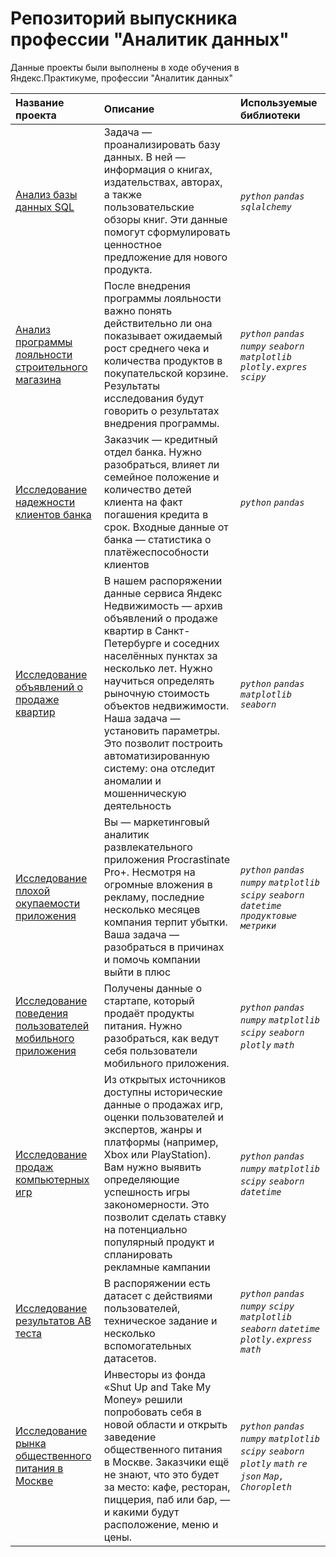 # Репозиторий выпускника профессии "Аналитик данных"
Данные проекты были выполнены в ходе обучения в Яндекс.Практикуме, профессии "Аналитик данных" 


| Название проекта | Описание | Используемые библиотеки  |
| :---------------------- | :---------------------- | :---------------------- |
| [Анализ базы данных SQL](https://github.com/Lshalaginov/Yandex_practicum/tree/f09a8baaa87ca23a997dc02326a4528570edcb3f/%D0%90%D0%BD%D0%B0%D0%BB%D0%B8%D0%B7%20%D0%B1%D0%B0%D0%B7%D1%8B%20%D0%B4%D0%B0%D0%BD%D0%BD%D1%8B%D1%85%20SQL) | Задача — проанализировать базу данных. В ней — информация о книгах, издательствах, авторах, а также пользовательские обзоры книг. Эти данные помогут сформулировать ценностное предложение для нового продукта. | *`python`* *`pandas`* *`sqlalchemy`* |
| [Анализ программы лояльности строительного магазина](https://github.com/Lshalaginov/Yandex_practicum/tree/f09a8baaa87ca23a997dc02326a4528570edcb3f/%D0%90%D0%BD%D0%B0%D0%BB%D0%B8%D0%B7%20%D0%BF%D1%80%D0%BE%D0%B3%D1%80%D0%B0%D0%BC%D0%BC%D1%8B%20%D0%BB%D0%BE%D1%8F%D0%BB%D1%8C%D0%BD%D0%BE%D1%81%D1%82%D0%B8%20%D1%81%D1%82%D1%80%D0%BE%D0%B8%D1%82%D0%B5%D0%BB%D1%8C%D0%BD%D0%BE%D0%B3%D0%BE%20%D0%BC%D0%B0%D0%B3%D0%B0%D0%B7%D0%B8%D0%BD%D0%B0) |После внедрения программы лояльности важно понять действительно ли она показывает ожидаемый рост среднего чека и количества продуктов в покупательской корзине. Результаты исследования будут говорить о результатах внедрения программы. | *`python`* *`pandas`* *`numpy`* *`seaborn`* *`matplotlib`* *`plotly.expres`* *`scipy`* |
| [Исследование надежности клиентов банка](https://github.com/Lshalaginov/Yandex_practicum/tree/f09a8baaa87ca23a997dc02326a4528570edcb3f/%D0%98%D1%81%D1%81%D0%BB%D0%B5%D0%B4%D0%BE%D0%B2%D0%B0%D0%BD%D0%B8%D0%B5%20%D0%BD%D0%B0%D0%B4%D0%B5%D0%B6%D0%BD%D0%BE%D1%81%D1%82%D0%B8%20%D0%BA%D0%BB%D0%B8%D0%B5%D0%BD%D1%82%D0%BE%D0%B2%20%D0%B1%D0%B0%D0%BD%D0%BA%D0%B0) | Заказчик — кредитный отдел банка. Нужно разобраться, влияет ли семейное положение и количество детей клиента на факт погашения кредита в срок. Входные данные от банка — статистика о платёжеспособности клиентов | *`python`* *`pandas`* |
| [Исследование объявлений о продаже квартир](https://github.com/Lshalaginov/Yandex_practicum/tree/f09a8baaa87ca23a997dc02326a4528570edcb3f/%D0%98%D1%81%D1%81%D0%BB%D0%B5%D0%B4%D0%BE%D0%B2%D0%B0%D0%BD%D0%B8%D0%B5%20%D0%BE%D0%B1%D1%8A%D1%8F%D0%B2%D0%BB%D0%B5%D0%BD%D0%B8%D0%B9%20%D0%BE%20%D0%BF%D1%80%D0%BE%D0%B4%D0%B0%D0%B6%D0%B5%20%D0%BA%D0%B2%D0%B0%D1%80%D1%82%D0%B8%D1%80) | В нашем распоряжении данные сервиса Яндекс Недвижимость — архив объявлений о продаже квартир в Санкт-Петербурге и соседних населённых пунктах за несколько лет. Нужно научиться определять рыночную стоимость объектов недвижимости. Наша задача — установить параметры. Это позволит построить автоматизированную систему: она отследит аномалии и мошенническую деятельность | *`python`* *`pandas`* *`matplotlib`* *`seaborn`* |
| [Исследование плохой окупаемости приложения](https://github.com/Lshalaginov/Yandex_practicum/tree/f09a8baaa87ca23a997dc02326a4528570edcb3f/%D0%98%D1%81%D1%81%D0%BB%D0%B5%D0%B4%D0%BE%D0%B2%D0%B0%D0%BD%D0%B8%D0%B5%20%D0%BF%D0%BB%D0%BE%D1%85%D0%BE%D0%B9%20%D0%BE%D0%BA%D1%83%D0%BF%D0%B0%D0%B5%D0%BC%D0%BE%D1%81%D1%82%D0%B8%20%D1%80%D0%B0%D0%B7%D0%B2%D0%BB%D0%B5%D0%BA%D0%B0%D1%82%D0%B5%D0%BB%D1%8C%D0%BD%D0%BE%D0%B3%D0%BE%20%D0%BF%D1%80%D0%B8%D0%BB%D0%BE%D0%B6%D0%B5%D0%BD%D0%B8%D1%8F) | Вы — маркетинговый аналитик развлекательного приложения Procrastinate Pro+. Несмотря на огромные вложения в рекламу, последние несколько месяцев компания терпит убытки. Ваша задача — разобраться в причинах и помочь компании выйти в плюс | *`python`* *`pandas`* *`numpy`* *`matplotlib`* *`scipy`* *`seaborn`* *`datetime`* *`продуктовые метрики`*|
| [Исследование поведения пользователей мобильного приложения](https://github.com/Lshalaginov/Yandex_practicum/tree/f09a8baaa87ca23a997dc02326a4528570edcb3f/%D0%98%D1%81%D1%81%D0%BB%D0%B5%D0%B4%D0%BE%D0%B2%D0%B0%D0%BD%D0%B8%D0%B5%20%D0%BF%D0%BE%D0%B2%D0%B5%D0%B4%D0%B5%D0%BD%D0%B8%D1%8F%20%D0%BF%D0%BE%D0%BB%D1%8C%D0%B7%D0%BE%D0%B2%D0%B0%D1%82%D0%B5%D0%BB%D0%B5%D0%B9%20%D0%BC%D0%BE%D0%B1%D0%B8%D0%BB%D1%8C%D0%BD%D0%BE%D0%B3%D0%BE%20%D0%BF%D1%80%D0%B8%D0%BB%D0%BE%D0%B6%D0%B5%D0%BD%D0%B8%D1%8F) | Получены данные о стартапе, который продаёт продукты питания. Нужно разобраться, как ведут себя пользователи мобильного приложения. | *`python`* *`pandas`* *`numpy`* *`matplotlib`* *`scipy`* *`seaborn`* *`plotly`* *`math`*|
| [Исследование продаж компьютерных игр](https://github.com/Lshalaginov/Yandex_practicum/tree/f09a8baaa87ca23a997dc02326a4528570edcb3f/%D0%98%D1%81%D1%81%D0%BB%D0%B5%D0%B4%D0%BE%D0%B2%D0%B0%D0%BD%D0%B8%D0%B5%20%D0%BF%D1%80%D0%BE%D0%B4%D0%B0%D0%B6%20%D0%BA%D0%BE%D0%BC%D0%BF%D1%8C%D1%8E%D1%82%D0%B5%D1%80%D0%BD%D1%8B%D1%85%20%D0%B8%D0%B3%D1%80) | Из открытых источников доступны исторические данные о продажах игр, оценки пользователей и экспертов, жанры и платформы (например, Xbox или PlayStation). Вам нужно выявить определяющие успешность игры закономерности. Это позволит сделать ставку на потенциально популярный продукт и спланировать рекламные кампании | *`python`* *`pandas`* *`numpy`* *`matplotlib`* *`scipy`* *`seaborn`* *`datetime`* |
| [Исследование результатов АВ теста](https://github.com/Lshalaginov/Yandex_practicum/tree/f09a8baaa87ca23a997dc02326a4528570edcb3f/%D0%98%D1%81%D1%81%D0%BB%D0%B5%D0%B4%D0%BE%D0%B2%D0%B0%D0%BD%D0%B8%D0%B5%20%D1%80%D0%B5%D0%B7%D1%83%D0%BB%D1%8C%D1%82%D0%B0%D1%82%D0%BE%D0%B2%20%D0%90B%20%D1%82%D0%B5%D1%81%D1%82%D0%B0) | В распоряжении есть датасет с действиями пользователей, техническое задание и несколько вспомогательных датасетов. | *`python`* *`pandas`* *`numpy`* *`scipy`* *`matplotlib`* *`seaborn`* *`datetime`* *`plotly.express`* *`math`* |
| [Исследование рынка общественного питания в Москве](https://github.com/Lshalaginov/Yandex_practicum/tree/f09a8baaa87ca23a997dc02326a4528570edcb3f/%D0%98%D1%81%D1%81%D0%BB%D0%B5%D0%B4%D0%BE%D0%B2%D0%B0%D0%BD%D0%B8%D0%B5%20%D1%80%D1%8B%D0%BD%D0%BA%D0%B0%20%D0%BE%D0%B1%D1%89%D0%B5%D1%81%D1%82%D0%B2%D0%B5%D0%BD%D0%BD%D0%BE%D0%B3%D0%BE%20%D0%BF%D0%B8%D1%82%D0%B0%D0%BD%D0%B8%D1%8F%20%D0%B2%20%D0%9C%D0%BE%D1%81%D0%BA%D0%B2%D0%B5) | Инвесторы из фонда «Shut Up and Take My Money» решили попробовать себя в новой области и открыть заведение общественного питания в Москве. Заказчики ещё не знают, что это будет за место: кафе, ресторан, пиццерия, паб или бар, — и какими будут расположение, меню и цены.  | *`python`* *`pandas`* *`numpy`* *`matplotlib`* *`scipy`* *`seaborn`* *`plotly`* *`math`* *`re`* *`json`* *`Map, Choropleth`*|

